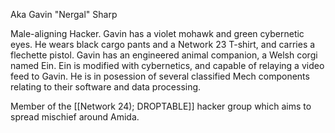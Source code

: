 Aka Gavin "Nergal" Sharp

Male-aligning Hacker. Gavin has a violet mohawk and green cybernetic eyes. He wears black cargo pants and a Network 23 T-shirt, and carries a flechette pistol. Gavin has an engineered animal companion, a Welsh corgi named Ein. Ein is modified with cybernetics, and capable of relaying a video feed to Gavin. 
He is in posession of several classified Mech components relating to their software and data processing. 

Member of the [[Network 24); DROPTABLE]] hacker group which aims to spread mischief around Amida. 

 